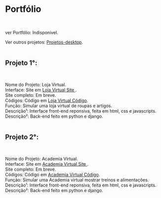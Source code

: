 <h1> Portfólio</h1><br>

ver Portfólio: Indisponivel.

Ver outros projetos: <a href='https://github.com/Rodolfo-desenvolve/python-desktop'>Projetos-desktop</a>.<br><br>

<h2>Projeto 1°:</h2><br>

Nome do Projeto: Loja Virtual. <br>
Interface: Site em  <a href='https://rodolfo-desenvolve.github.io/Loja_virtual/'>Loja Virtual Site </a>. <br>
Site completo: Em breve.<br>
Códigos: Código em  <a href='https://github.com/Rodolfo-desenvolve/Loja_virtual'>Loja Virtual Código</a>. <br>
Função: Simular uma loja virtual de roupas e artigos. <br>
Descrição¹: Interface front-end reponsiva, feita em html, css e javascripts.<br>
Descrição²: Back-end feito em python e django.<br><br>

<h2>Projeto 2°:</h2><br>

Nome do Projeto: Academia Virtual. <br>
Interface: Site em <a href='https://rodolfo-desenvolve.github.io/academia_virtual/index.html'>Academia Virtual Site </a>. <br>
Site completo: Em breve.<br>
Códigos: Código em <a href='https://github.com/Rodolfo-desenvolve/academia_virtual/tree/main'>Academia Virtual Código</a>. <br>
Função: Simular uma Academia virtual mostrar treinos e alimentações.<br>
Descrição¹: Interface front-end reponsiva, feita em html, css e javascripts.<br>
Descrição²: Back-end feito em python e django.<br><br>

